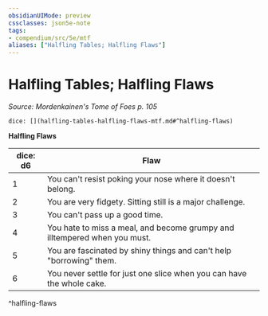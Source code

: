 ```yaml
---
obsidianUIMode: preview
cssclasses: json5e-note
tags:
- compendium/src/5e/mtf
aliases: ["Halfling Tables; Halfling Flaws"]
---
```

# Halfling Tables; Halfling Flaws
*Source: Mordenkainen's Tome of Foes p. 105* 

`dice: [](halfling-tables-halfling-flaws-mtf.md#^halfling-flaws)`

**Halfling Flaws**

| dice: d6 | Flaw |
|----------|------|
| 1 | You can't resist poking your nose where it doesn't belong. |
| 2 | You are very fidgety. Sitting still is a major challenge. |
| 3 | You can't pass up a good time. |
| 4 | You hate to miss a meal, and become grumpy and illtempered when you must. |
| 5 | You are fascinated by shiny things and can't help "borrowing" them. |
| 6 | You never settle for just one slice when you can have the whole cake. |
^halfling-flaws